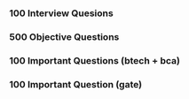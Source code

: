 ### 100 Interview Quesions
### 500 Objective Questions

### 100 Important Questions (btech + bca)
### 100 Important Question (gate)